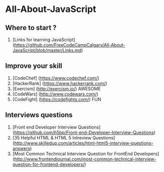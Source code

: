 # All-About-JavaScript

## Where to start ?

1. [Links for learning JavaScript] (https://github.com/FreeCodeCampCalgary/All-About-JavaScript/blob/master/Links.md)

## Improve your skill

1. [CodeChef] (https://www.codechef.com/)
2. [HackerRank] (https://www.hackerrank.com/)
3. [Exercism] (http://exercism.io/) AWESOME
4. [CodeWars] (http://www.codewars.com/)
5. [CodeFight] (https://codefights.com/) FUN

## Interviews questions

1. [Front end Developer Interview Questions] (https://github.com/h5bp/Front-end-Developer-Interview-Questions)
2. [35 Helpful HTML & HTML 5 Intreview Questions] (http://www.skilledup.com/articles/html-html5-interview-questions-answers)
3. [Most Common Technical Interview Question for FrontEnd Developers] (http://www.frontendjournal.com/most-common-technical-interview-question-for-frontend-developers/)
